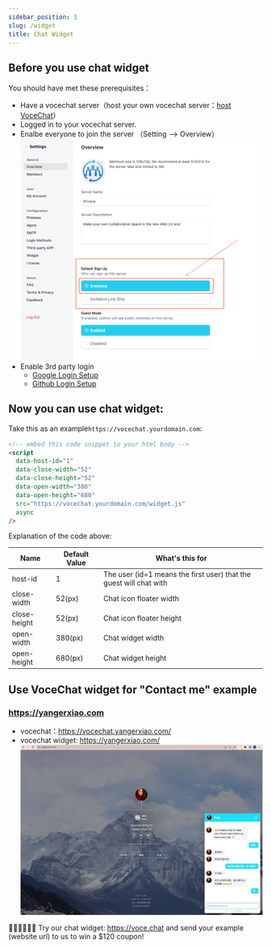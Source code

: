 ```yaml
---
sidebar_position: 3
slug: /widget
title: Chat Widget
---
```


## Before you use chat widget

You should have met these prerequisites：

- Have a vocechat server（host your own vocechat server：[host VoceChat](/install)）
- Logged in to your vocechat server.
- Enalbe everyone to join the server （Setting --> Overview）
  ![Enable everyone to join your server](image/setting.reg.everyone.png)
- Enable 3rd party login
  - [Google Login Setup](/setting/third_login/login-google)
  - [Github Login Setup](/setting/third_login/login-github)

## Now you can use chat widget:

Take this as an example`https://vocechat.yourdomain.com`:

```html
<!-- embed this code snippet to your html body -->
<script
  data-host-id="1"
  data-close-width="52"
  data-close-height="52"
  data-open-width="380"
  data-open-height="680"
  src="https://vocechat.yourdomain.com/widget.js"
  async
/>
```

Explanation of the code above:

<table >
<thead >
  <tr><th scope="col">Name</th><th scope="col"  >Default Value</th><th scope="col"  >What's this for</th></tr>
</thead>
<tbody>
  <tr ><td >host-id</td><td >1</td><td >The user (id=1 means the first user) that the guest will chat with</td></tr>
  <tr ><td >close-width</td><td >52(px)</td><td >Chat icon floater width</td></tr>
  <tr ><td >close-height</td><td >52(px)</td><td >Chat icon floater height</td></tr>
  <tr ><td >open-width</td><td >380(px)</td><td >Chat widget width</td></tr>
  <tr ><td >open-height</td><td >680(px)</td><td >Chat widget height</td></tr>
</tbody>
</table>

## Use VoceChat widget for "Contact me" example

### https://yangerxiao.com

- vocechat：https://vocechat.yangerxiao.com/
- vocechat widget: https://yangerxiao.com/
  ![widget demo](image/vocechat.widget.demo.jpeg)

👏🏻👏🏻👏🏻
Try our chat widget: https://voce.chat and send your example (website url) to us to win a $120 coupon!
